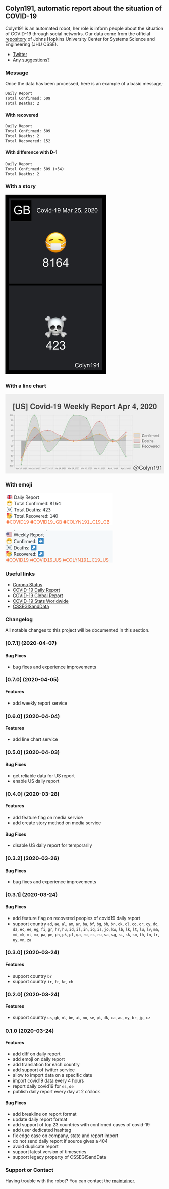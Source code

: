 ## Colyn191, automatic report about the situation of COVID-19

Colyn191 is an automated robot, her role is inform people about the situation of COVID-19 through social networks. Our data come from the official <a href="https://github.com/CSSEGISandData/COVID-19" target="_blank" >repository</a> of Johns Hopkins University Center for Systems Science and Engineering (JHU CSSE).

- <a href="https://twitter.com/colyn191" target="_blank">Twitter</a>
- <a href="https://github.com/airmelon-studio/colyn191/issues" target="_blank">Any suggestions?</a>

### Message

Once the data has been processed, here is an example of a basic message;

```
Daily Report
Total Confirmed: 509
Total Deaths: 2 
```

#### With recovered

```
Daily Report
Total Confirmed: 509
Total Deaths: 2 
Total Recovered: 152
```

#### With difference with D-1

```
Daily Report
Total Confirmed: 509 (+54)
Total Deaths: 2 
```

### With a story

![Story of daily report](./assets/ET_T_wZXYAAal0Q.jpeg)

### With a line chart

![Weekly report with line chart](./assets/EUxq10eXQAEDcto.jpeg)

### With emoji

![Daily report with emoji](./assets/ET_T_RwWkAE04Qz.png)

![Weekly report with emoji](./assets/EUxHXE4X0AAJTJc.png)

### Useful links

- <a href="https://corona-status.live" target="_blank">Corona Status</a>
- <a href="https://icebob.info/covid19" target="_blank">COVID-19 Daily Report</a>
- <a href="https://mdusmanansari.github.io/COVID-19-Global-Report" target="_blank">COVID-19 Global Report</a>
- <a href="https://corona.netflex.dev" target="_blank">COVID-19 Stats Worldwide</a>
- <a href="https://github.com/CSSEGISandData/COVID-19" target="_blank">CSSEGISandData</a>

### Changelog

All notable changes to this project will be documented in this section.

### [0.7.1] (2020-04-07)

#### Bug Fixes

* bug fixes and experience improvements

### [0.7.0] (2020-04-05)

#### Features

* add weekly report service

### [0.6.0] (2020-04-04)

#### Features

* add line chart service

### [0.5.0] (2020-04-03)

#### Bug Fixes

* get reliable data for US report
* enable US daily report

### [0.4.0] (2020-03-28)

#### Features

* add feature flag on media service
* add create story method on media service

#### Bug Fixes

* disable US daily report for temporarily

### [0.3.2] (2020-03-26)

#### Bug Fixes

* bug fixes and experience improvements

### [0.3.1] (2020-03-24)

#### Bug Fixes

* add feature flag on recovered peoples of covid19 daily report 
* support country `ad`, `ae`, `al`, `am`, `ar`, `ba`, `bf`, `bg`, `bh`, `bn`, `ck`, `cl`, `co`, `cr`, `cy`, `do`, `dz`, `ec`, `ee`, `eg`, `fi`, `gr`, `hr`, `hu`, `id`, `il`, `in`, `iq`, `is`, `jo`, `kw`, `lb`, `lk`, `lt`, `lu`, `lv`, `ma`, `md`, `mk`, `mt`, `mx`, `pa`, `pe`, `ph`, `pk`, `pl`, `qa`, `ro`, `rs`, `ru`, `sa`, `sg`, `si`, `sk`, `sm`, `th`, `tn`, `tr`, `uy`, `vn`, `za`

### [0.3.0] (2020-03-24)

#### Features

* support country `br`
* support country `ir`, `fr`, `kr`, `ch`

### [0.2.0] (2020-03-24)

#### Features

* support country `us`, `gb`, `nl`, `be`, `at`, `no`, `se`, `pt`, `dk`, `ca`, `au`, `my`, `br`, `jp`, `cz`

### 0.1.0 (2020-03-24)

#### Features

* add diff on daily report
* add emoji on daily report
* add translation for each country
* add support of twitter service
* allow to import data on a specific date
* import covid19 data every 4 hours
* report daily covid19 for `es`, `de`
* publish daily report every day at 2 o'clock

#### Bug Fixes

* add breakline on report format
* update daily report format
* add support of top 23 countries with confirmed cases of covid-19
* add user dedicated hashtag
* fix edge case on company, state and report import
* do not send daily report if source gives a 404
* avoid duplicate report
* support latest version of timeseries
* support legacy property of CSSEGISandData

### Support or Contact

Having trouble with the robot? You can contact the <a href="https://github.com/arnaud-zg" target="_blank">maintainer</a>.
